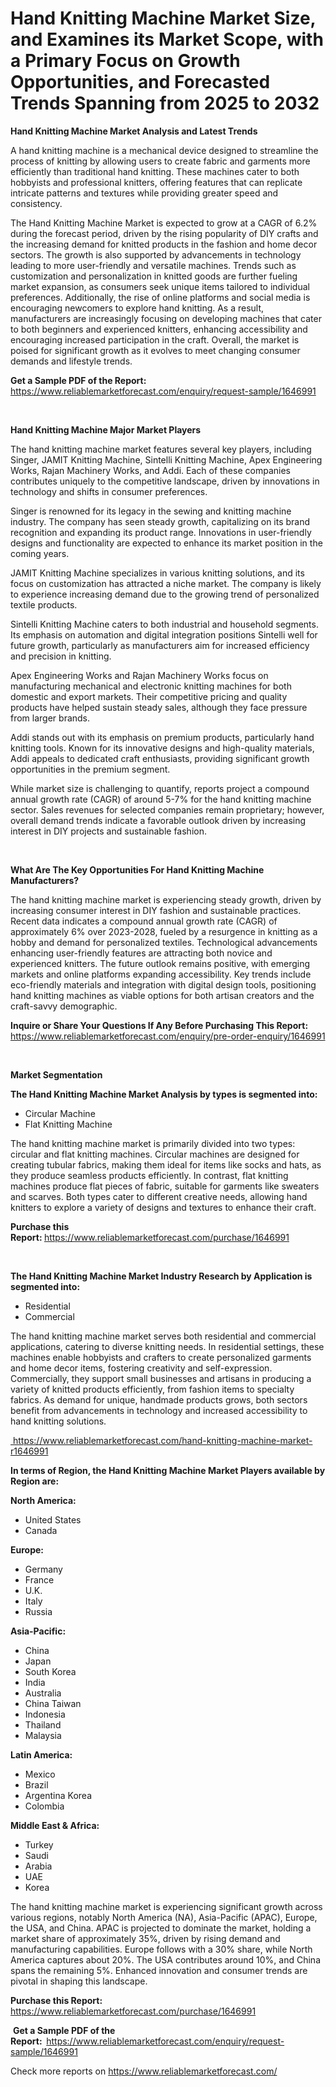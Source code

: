 <p><h1>Hand Knitting Machine Market Size, and Examines its Market Scope, with a Primary Focus on Growth Opportunities, and Forecasted Trends Spanning from 2025 to 2032</h1></p><p><strong>Hand Knitting Machine Market Analysis and Latest Trends</strong></p>
<p><p>A hand knitting machine is a mechanical device designed to streamline the process of knitting by allowing users to create fabric and garments more efficiently than traditional hand knitting. These machines cater to both hobbyists and professional knitters, offering features that can replicate intricate patterns and textures while providing greater speed and consistency.</p><p>The Hand Knitting Machine Market is expected to grow at a CAGR of 6.2% during the forecast period, driven by the rising popularity of DIY crafts and the increasing demand for knitted products in the fashion and home decor sectors. The growth is also supported by advancements in technology leading to more user-friendly and versatile machines. Trends such as customization and personalization in knitted goods are further fueling market expansion, as consumers seek unique items tailored to individual preferences. Additionally, the rise of online platforms and social media is encouraging newcomers to explore hand knitting. As a result, manufacturers are increasingly focusing on developing machines that cater to both beginners and experienced knitters, enhancing accessibility and encouraging increased participation in the craft. Overall, the market is poised for significant growth as it evolves to meet changing consumer demands and lifestyle trends.</p></p>
<p><strong>Get a Sample PDF of the Report:&nbsp;</strong> <a href="https://www.reliablemarketforecast.com/enquiry/request-sample/1646991?utm_campaign=2397&utm_medium=2&utm_source=Github&utm_content=ia&utm_term=11042025&utm_id=hand-knitting-machine">https://www.reliablemarketforecast.com/enquiry/request-sample/1646991</a></p>
<p>&nbsp;</p>
<p><strong>Hand Knitting Machine Major Market Players</strong></p>
<p><p>The hand knitting machine market features several key players, including Singer, JAMIT Knitting Machine, Sintelli Knitting Machine, Apex Engineering Works, Rajan Machinery Works, and Addi. Each of these companies contributes uniquely to the competitive landscape, driven by innovations in technology and shifts in consumer preferences.</p><p>Singer is renowned for its legacy in the sewing and knitting machine industry. The company has seen steady growth, capitalizing on its brand recognition and expanding its product range. Innovations in user-friendly designs and functionality are expected to enhance its market position in the coming years.</p><p>JAMIT Knitting Machine specializes in various knitting solutions, and its focus on customization has attracted a niche market. The company is likely to experience increasing demand due to the growing trend of personalized textile products.</p><p>Sintelli Knitting Machine caters to both industrial and household segments. Its emphasis on automation and digital integration positions Sintelli well for future growth, particularly as manufacturers aim for increased efficiency and precision in knitting.</p><p>Apex Engineering Works and Rajan Machinery Works focus on manufacturing mechanical and electronic knitting machines for both domestic and export markets. Their competitive pricing and quality products have helped sustain steady sales, although they face pressure from larger brands.</p><p>Addi stands out with its emphasis on premium products, particularly hand knitting tools. Known for its innovative designs and high-quality materials, Addi appeals to dedicated craft enthusiasts, providing significant growth opportunities in the premium segment.</p><p>While market size is challenging to quantify, reports project a compound annual growth rate (CAGR) of around 5-7% for the hand knitting machine sector. Sales revenues for selected companies remain proprietary; however, overall demand trends indicate a favorable outlook driven by increasing interest in DIY projects and sustainable fashion.</p></p>
<p>&nbsp;</p>
<p><strong>What Are The Key Opportunities For Hand Knitting Machine Manufacturers?</strong></p>
<p><p>The hand knitting machine market is experiencing steady growth, driven by increasing consumer interest in DIY fashion and sustainable practices. Recent data indicates a compound annual growth rate (CAGR) of approximately 6% over 2023-2028, fueled by a resurgence in knitting as a hobby and demand for personalized textiles. Technological advancements enhancing user-friendly features are attracting both novice and experienced knitters. The future outlook remains positive, with emerging markets and online platforms expanding accessibility. Key trends include eco-friendly materials and integration with digital design tools, positioning hand knitting machines as viable options for both artisan creators and the craft-savvy demographic.</p></p>
<p><strong>Inquire or Share Your Questions If Any Before Purchasing This Report:</strong> <a href="https://www.reliablemarketforecast.com/enquiry/pre-order-enquiry/1646991?utm_campaign=2397&utm_medium=2&utm_source=Github&utm_content=ia&utm_term=11042025&utm_id=hand-knitting-machine">https://www.reliablemarketforecast.com/enquiry/pre-order-enquiry/1646991</a></p>
<p>&nbsp;</p>
<p><strong>Market Segmentation</strong></p>
<p><strong>The Hand Knitting Machine Market Analysis by types is segmented into:</strong></p>
<p><ul><li>Circular Machine</li><li>Flat Knitting Machine</li></ul></p>
<p><p>The hand knitting machine market is primarily divided into two types: circular and flat knitting machines. Circular machines are designed for creating tubular fabrics, making them ideal for items like socks and hats, as they produce seamless products efficiently. In contrast, flat knitting machines produce flat pieces of fabric, suitable for garments like sweaters and scarves. Both types cater to different creative needs, allowing hand knitters to explore a variety of designs and textures to enhance their craft.</p></p>
<p><strong>Purchase this Report:&nbsp;</strong><a href="https://www.reliablemarketforecast.com/purchase/1646991?utm_campaign=2397&utm_medium=2&utm_source=Github&utm_content=ia&utm_term=11042025&utm_id=hand-knitting-machine">https://www.reliablemarketforecast.com/purchase/1646991</a></p>
<p>&nbsp;</p>
<p><strong>The Hand Knitting Machine Market Industry Research by Application is segmented into:</strong></p>
<p><ul><li>Residential</li><li>Commercial</li></ul></p>
<p><p>The hand knitting machine market serves both residential and commercial applications, catering to diverse knitting needs. In residential settings, these machines enable hobbyists and crafters to create personalized garments and home decor items, fostering creativity and self-expression. Commercially, they support small businesses and artisans in producing a variety of knitted products efficiently, from fashion items to specialty fabrics. As demand for unique, handmade products grows, both sectors benefit from advancements in technology and increased accessibility to hand knitting solutions.</p></p>
<p><a href="https://www.reliablemarketforecast.com/hand-knitting-machine-market-r1646991?utm_campaign=2397&utm_medium=2&utm_source=Github&utm_content=ia&utm_term=11042025&utm_id=hand-knitting-machine">&nbsp;https://www.reliablemarketforecast.com/hand-knitting-machine-market-r1646991</a></p>
<p><strong>In terms of Region, the Hand Knitting Machine Market Players available by Region are:</strong></p>
<p>
    <p> <strong> North America: </strong>
        <ul>
            <li>United States</li>
            <li>Canada</li>
        </ul>
        </p> 
    <p> <strong> Europe: </strong>
        <ul>
            <li>Germany</li>
            <li>France</li>
            <li>U.K.</li>
            <li>Italy</li>
            <li>Russia</li>
        </ul>
        </p> 
    <p> <strong> Asia-Pacific: </strong>
        <ul>
            <li>China</li>
            <li>Japan</li>
            <li>South Korea</li>
            <li>India</li>
            <li>Australia</li>
            <li>China Taiwan</li>
            <li>Indonesia</li>
            <li>Thailand</li>
            <li>Malaysia</li>
        </ul>
        </p> 
    <p> <strong> Latin America: </strong>
        <ul>
            <li>Mexico</li>
            <li>Brazil</li>
            <li>Argentina Korea</li>
            <li>Colombia</li>
        </ul>
        </p> 
    <p> <strong> Middle East & Africa: </strong>
        <ul>
            <li>Turkey</li>
            <li>Saudi</li>
            <li>Arabia</li>
            <li>UAE</li>
            <li>Korea</li>
        </ul>
    </p>
    </p>
<p><p>The hand knitting machine market is experiencing significant growth across various regions, notably North America (NA), Asia-Pacific (APAC), Europe, the USA, and China. APAC is projected to dominate the market, holding a market share of approximately 35%, driven by rising demand and manufacturing capabilities. Europe follows with a 30% share, while North America captures about 20%. The USA contributes around 10%, and China spans the remaining 5%. Enhanced innovation and consumer trends are pivotal in shaping this landscape.</p></p>
<p><strong>Purchase this Report: </strong><a href="https://www.reliablemarketforecast.com/purchase/1646991?utm_campaign=2397&utm_medium=2&utm_source=Github&utm_content=ia&utm_term=11042025&utm_id=hand-knitting-machine">https://www.reliablemarketforecast.com/purchase/1646991</a></p>
<p>&nbsp;<strong>Get a Sample PDF of the Report:&nbsp;&nbsp;</strong><a href="https://www.reliablemarketforecast.com/enquiry/request-sample/1646991?utm_campaign=2397&utm_medium=2&utm_source=Github&utm_content=ia&utm_term=11042025&utm_id=hand-knitting-machine">https://www.reliablemarketforecast.com/enquiry/request-sample/1646991</a></p>
<p><strong></strong></p>
<p>Check more reports on <a href="https://www.reliablemarketforecast.com/?utm_campaign=2397&utm_medium=2&utm_source=Github&utm_content=ia&utm_term=11042025&utm_id=hand-knitting-machine">https://www.reliablemarketforecast.com/</a></p>
